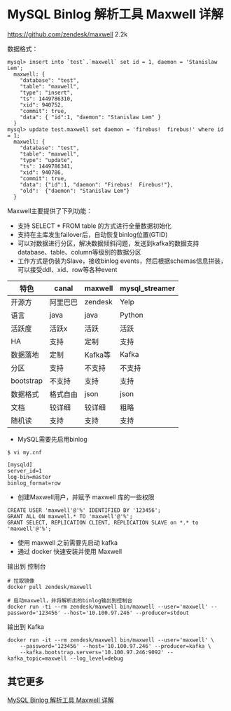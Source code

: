 # MySQL Binlog 解析工具 Maxwell 详解

https://github.com/zendesk/maxwell 2.2k

数据格式：
```
mysql> insert into `test`.`maxwell` set id = 1, daemon = 'Stanislaw Lem';
  maxwell: {
    "database": "test",
    "table": "maxwell",
    "type": "insert",
    "ts": 1449786310,
    "xid": 940752,
    "commit": true,
    "data": { "id":1, "daemon": "Stanislaw Lem" }
  }
mysql> update test.maxwell set daemon = 'firebus!  firebus!' where id = 1;
  maxwell: {
    "database": "test",
    "table": "maxwell",
    "type": "update",
    "ts": 1449786341,
    "xid": 940786,
    "commit": true,
    "data": {"id":1, "daemon": "Firebus!  Firebus!"},
    "old":  {"daemon": "Stanislaw Lem"}
  }
```

Maxwell主要提供了下列功能：

- 支持 SELECT * FROM table 的方式进行全量数据初始化
- 支持在主库发生failover后，自动恢复binlog位置(GTID)
- 可以对数据进行分区，解决数据倾斜问题，发送到kafka的数据支持database、table、column等级别的数据分区
- 工作方式是伪装为Slave，接收binlog events，然后根据schemas信息拼装，可以接受ddl、xid、row等各种event

特色|canal|maxwell|mysql_streamer
---|---|---|---
开源方|阿里巴巴|zendesk|Yelp
语言|java|java|Python
活跃度|活跃x|活跃|活跃
HA|支持|定制|支持
数据落地|定制|Kafka等|Kafka
分区|支持|不支持|不支持
bootstrap|不支持|支持|支持
数据格式|格式自由|json|json
文档|较详细|较详细|粗略
随机读|支持|支持|支持

- MySQL需要先启用binlog
```
$ vi my.cnf

[mysqld]
server_id=1
log-bin=master
binlog_format=row
```
- 创建Maxwell用户，并赋予 maxwell 库的一些权限
```
CREATE USER 'maxwell'@'%' IDENTIFIED BY '123456';
GRANT ALL ON maxwell.* TO 'maxwell'@'%';
GRANT SELECT, REPLICATION CLIENT, REPLICATION SLAVE on *.* to 'maxwell'@'%'; 
```
- 使用 maxwell 之前需要先启动 kafka
- 通过 docker 快速安装并使用 Maxwell

输出到 控制台
```
# 拉取镜像 
docker pull zendesk/maxwell

# 启动maxwell，并将解析出的binlog输出到控制台
docker run -ti --rm zendesk/maxwell bin/maxwell --user='maxwell' --password='123456' --host='10.100.97.246' --producer=stdout
```
输出到 Kafka
```
docker run -it --rm zendesk/maxwell bin/maxwell --user='maxwell' \
    --password='123456' --host='10.100.97.246' --producer=kafka \
    --kafka.bootstrap.servers='10.100.97.246:9092' --kafka_topic=maxwell --log_level=debug
```

## 其它更多
[MySQL Binlog 解析工具 Maxwell 详解](https://blog.csdn.net/wwwdc1012/article/details/88388552)
